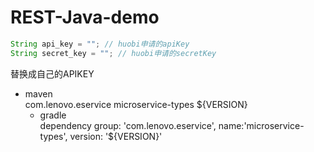 # REST-Java-demo

```java
String api_key = ""; // huobi申请的apiKey
String secret_key = ""; // huobi申请的secretKey
```
 替换成自己的APIKEY 

* maven  
	<dependency>
		<groupId>com.lenovo.eservice</groupId>
		<artifactId>microservice-types</artifactId>
		<version>${VERSION}</version>
	</dependency>
	* gradle  
	dependency group: 'com.lenovo.eservice', name:'microservice-types', version: '${VERSION}'
